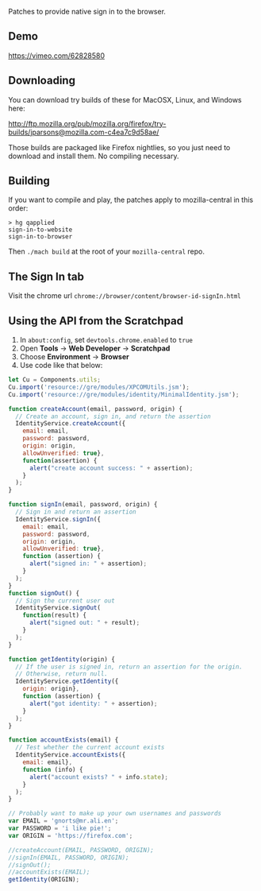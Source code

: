 Patches to provide native sign in to the browser.

## Demo

https://vimeo.com/62828580

## Downloading

You can download try builds of these for MacOSX, Linux, and Windows here:

http://ftp.mozilla.org/pub/mozilla.org/firefox/try-builds/jparsons@mozilla.com-c4ea7c9d58ae/

Those builds are packaged like Firefox nightlies, so you just need to download
and install them.  No compiling necessary.

## Building

If you want to compile and play, the patches apply to mozilla-central in this order:

```shell
> hg qapplied
sign-in-to-website
sign-in-to-browser
```

Then `./mach build` at the root of your `mozilla-central` repo.

## The Sign In tab

Visit the chrome url `chrome://browser/content/browser-id-signIn.html`

## Using the API from the Scratchpad

1. In `about:config`, set `devtools.chrome.enabled` to `true`
2. Open **Tools** → **Web Developer** → **Scratchpad**
3. Choose **Environment** → **Browser**
4. Use code like that below:

```javascript
let Cu = Components.utils;
Cu.import('resource://gre/modules/XPCOMUtils.jsm');
Cu.import('resource://gre/modules/identity/MinimalIdentity.jsm');

function createAccount(email, password, origin) {
  // Create an account, sign in, and return the assertion
  IdentityService.createAccount({
    email: email,
    password: password,
    origin: origin,
    allowUnverified: true},
    function(assertion) {
      alert("create account success: " + assertion);
    }
  );
}

function signIn(email, password, origin) {
  // Sign in and return an assertion
  IdentityService.signIn({
    email: email,
    password: password,
    origin: origin,
    allowUnverified: true},
    function (assertion) {
      alert("signed in: " + assertion);
    }
  );
}
function signOut() {
  // Sign the current user out
  IdentityService.signOut(
    function(result) {
      alert("signed out: " + result);
    }
  );
}

function getIdentity(origin) {
  // If the user is signed in, return an assertion for the origin.
  // Otherwise, return null.
  IdentityService.getIdentity({
    origin: origin},
    function (assertion) {
      alert("got identity: " + assertion);
    }
  );
}

function accountExists(email) {
  // Test whether the current account exists
  IdentityService.accountExists({
    email: email},
    function (info) {
      alert("account exists? " + info.state);
    }
  );
}

// Probably want to make up your own usernames and passwords
var EMAIL = 'gnorts@mr.ali.en';
var PASSWORD = 'i like pie!';
var ORIGIN = 'https://firefox.com';

//createAccount(EMAIL, PASSWORD, ORIGIN);
//signIn(EMAIL, PASSWORD, ORIGIN);
//signOut();
//accountExists(EMAIL);
getIdentity(ORIGIN);
```
